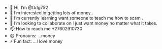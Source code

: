 - 👋 Hi, I’m @Ddg752
- 👀 I’m interested in getting lots of money..
- 🌱 I’m currently learning want someone to teach me how to scam .
- 💞️ I’m looking to collaborate on I just want money no matter what it takes.
- 📫 How to reach me +27602910730
- 😄 Pronouns: ...money
- ⚡ Fun fact: ...I love money

<!---
Ddg752/Ddg752 is a ✨ special ✨ repository because its `README.md` (this file) appears on your GitHub profile.
You can click the Preview link to take a look at your changes.
--->
